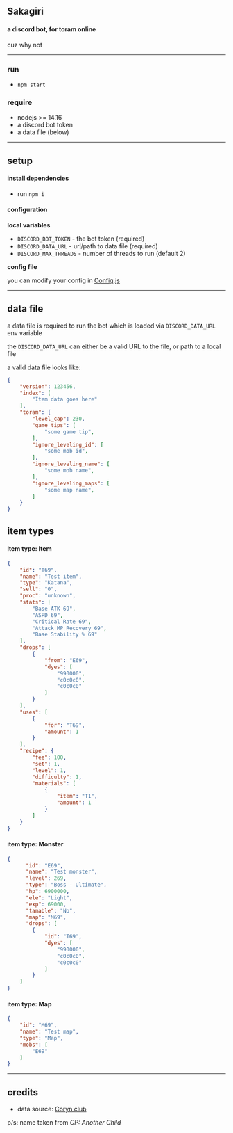 ## Sakagiri
#### a discord bot, for toram online

cuz why not

<hr>

### run
- ``npm start``

### require

- nodejs >= 14.16
- a discord bot token
- a data file (below)

<hr>

## setup

#### install dependencies
- run ``npm i``

#### configuration

**local variables**

- ``DISCORD_BOT_TOKEN`` - the bot token (required)
- ``DISCORD_DATA_URL`` - url/path to data file (required)
- ``DISCORD_MAX_THREADS`` - number of threads to run (default 2)

**config file**

you can modify your config in [Config.js](./Sakagiri/Config.js)

<hr>

## data file
a data file is required to run the bot which is loaded via ``DISCORD_DATA_URL`` env variable

the ``DISCORD_DATA_URL`` can either be a valid URL to the file, or path to a local file

a valid data file looks like:
```Json
{
    "version": 123456,
    "index": [
        "Item data goes here"
    ],
    "toram": {
        "level_cap": 230,
        "game_tips": [
            "some game tip",
        ],
        "ignore_leveling_id": [
            "some mob id",
        ],
        "ignore_leveling_name": [
            "some mob name",
        ],
        "ignore_leveling_maps": [
            "some map name",
        ]
    }
}
```
## item types
#### item type: Item
```Json
{
    "id": "T69",
    "name": "Test item",
    "type": "Katana",
    "sell": "0",
    "proc": "unknown",
    "stats": [
        "Base ATK 69",
        "ASPD 69",
        "Critical Rate 69",
        "Attack MP Recovery 69",
        "Base Stability % 69"
    ],
    "drops": [
        {
            "from": "E69",
            "dyes": [
                "990000",
                "c0c0c0",
                "c0c0c0"
            ] 
        }
    ],
    "uses": [
        {
            "for": "T69",
            "amount": 1
        }
    ],
    "recipe": {
        "fee": 100,
        "set": 1,
        "level": 1,
        "difficulty": 1,
        "materials": [
            {
                "item": "T1",
                "amount": 1
            }
        ]
    }
}
```
#### item type: Monster
```Json
{
      "id": "E69",
      "name": "Test monster",
      "level": 269,
      "type": "Boss - Ultimate",
      "hp": 6900000,
      "ele": "Light",
      "exp": 69000,
      "tamable": "No",
      "map": "M69",
      "drops": [
        {
            "id": "T69",
            "dyes": [
                "990000",
                "c0c0c0",
                "c0c0c0"
            ] 
        }
    ]
}
```
#### item type: Map
```Json
{
    "id": "M69",
    "name": "Test map",
    "type": "Map",
    "mobs": [
        "E69"
    ]
}
```
<hr>

## credits

- data source: [Coryn club](https://coryn.club/)

p/s: name taken from *CP: Another Child*

